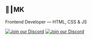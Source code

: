 ## 👑┃MK

Frontend Developer — HTML, CSS & JS


[![Join our Discord](https://invidget.switchblade.xyz/3x7DD4BVRx)](https://discord.gg/3x7DD4BVRx)
[![Join our Discord](https://invidget.switchblade.xyz/TQRThrCjRr)](https://discord.gg/TQRThrCjRr)
